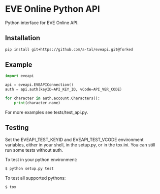 EVE Online Python API
=====================
Python interface for EVE Online API.

Installation
------------

```bash
pip install git+https://github.com/a-tal/eveapi.git@forked
```


Example
-------

```python
import eveapi

api = eveapi.EVEAPIConnection()
auth = api.auth(keyID=API_KEY_ID, vCode=API_VER_CODE)

for character in auth.account.Characters():
    print(character.name)
```


For more examples see tests/test_api.py.


Testing
-------

Set the EVEAPI_TEST_KEYID and EVEAPI_TEST_VCODE environment variables, either
in your shell, in the setup.py, or in the tox.ini. You can still run some tests
without auth.

To test in your python environment:
```bash
$ python setup.py test
```

To test all supported pythons:

```bash
$ tox
```

